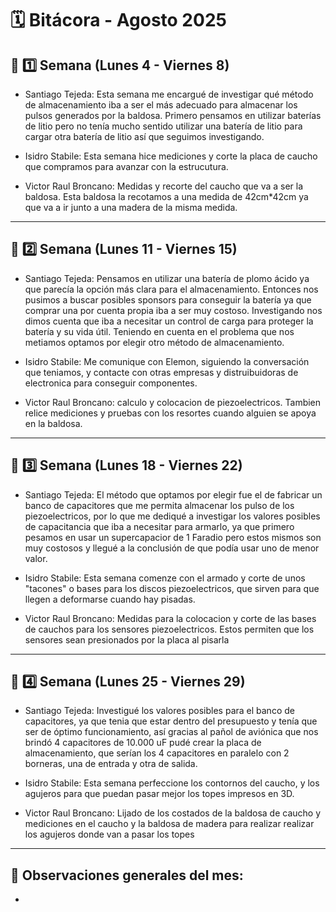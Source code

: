 # 🗓️ Bitácora - Agosto 2025

## 📅 1️⃣ Semana (Lunes 4 - Viernes 8)


-  Santiago Tejeda: Esta semana me encargué de investigar qué método de almacenamiento iba a ser el más adecuado para almacenar los pulsos generados por la baldosa. Primero pensamos en utilizar baterías de litio pero no tenía mucho sentido utilizar una batería de litio para cargar otra batería de litio así que seguimos investigando.

-  Isidro Stabile: Esta semana hice mediciones y corte la placa de caucho que compramos para avanzar con la estrucutura.

-  Victor Raul Broncano: Medidas y recorte del caucho que va a ser la baldosa. Esta baldosa la recotamos a una medida de 42cm*42cm ya que va a ir junto a una madera de la misma medida.

---

## 📅 2️⃣ Semana (Lunes 11 - Viernes 15)


-  Santiago Tejeda: Pensamos en utilizar una batería de plomo ácido ya que parecía la opción más clara para el almacenamiento. Entonces nos pusimos a buscar posibles sponsors para conseguir la batería ya que comprar una por cuenta propia iba a ser muy costoso. Investigando nos dimos cuenta que iba a necesitar un control de carga para proteger la batería y su vida útil. Teniendo en cuenta en el problema que nos metiamos optamos por elegir otro método de almacenamiento.

-  Isidro Stabile: Me comunique con Elemon, siguiendo la conversación que teniamos, y contacte con otras empresas y distruibuidoras de electronica para conseguir componentes.

-  Victor Raul Broncano: calculo y colocacion de piezoelectricos. Tambien relice mediciones y pruebas con los resortes cuando alguien se apoya en la baldosa.

---

## 📅 3️⃣ Semana (Lunes 18 - Viernes 22)


-  Santiago Tejeda: El método que optamos por elegir fue el de fabricar un banco de capacitores que me permita almacenar los pulso de los piezoelectricos, por lo que me dediqué a investigar los valores posibles de capacitancia que iba a necesitar para armarlo, ya que primero pesamos en usar un supercapacior de 1 Faradio pero estos mismos son muy costosos y llegué a la conclusión de que podía usar uno de menor valor.

- Isidro Stabile: Esta semana comenze con el armado y corte de unos "tacones" o bases para los discos piezoelectricos, que sirven para que llegen a deformarse cuando hay pisadas.

- Victor Raul Broncano: Medidas para la colocacion y corte de las bases de cauchos para los sensores piezoelectricos. Estos permiten que los sensores sean presionados por la placa al pisarla

---

## 📅 4️⃣ Semana (Lunes 25 - Viernes 29)

 
-  Santiago Tejeda: Investigué los valores posibles para el banco de capacitores, ya que tenia que estar dentro del presupuesto y tenía que ser de óptimo funcionamiento, así gracias al pañol de aviónica que nos brindó 4 capacitores de 10.000 uF pudé crear la placa de almacenamiento, que serían los 4 capacitores en paralelo con 2 borneras, una de entrada y otra de salida.

-  Isidro Stabile: Esta semana perfeccione los contornos del caucho, y los agujeros para que puedan pasar mejor los topes impresos en 3D.

- Victor Raul Broncano: Lijado de los costados de la baldosa de caucho y mediciones  en el caucho y la baldosa de madera para realizar realizar los agujeros donde van a pasar los topes

---

🧾 **Observaciones generales del mes:**  
-  
-  
